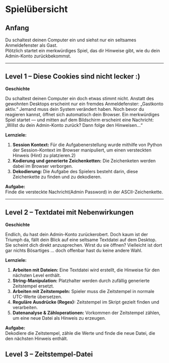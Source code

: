 # Spielübersicht

## Anfang
Du schaltest deinen Computer ein und siehst nur ein seltsames Anmeldefenster als Gast.  
Plötzlich startet ein merkwürdiges Spiel, das dir Hinweise gibt, wie du dein Admin-Konto zurückbekommst.

---

## Level 1 – Diese Cookies sind nicht lecker :)

**Geschichte**

Du schaltest deinen Computer ein doch etwas stimmt nicht.
Anstatt des gewohnten Desktops erscheint nur ein fremdes Anmeldefenster: „Gastkonto aktiv.“
Jemand muss dein System verändert haben.
Noch bevor du reagieren kannst, öffnet sich automatisch dein Browser.
Ein merkwürdiges Spiel startet — und mitten auf dem Bildschirm erscheint eine Nachricht:
„Willst du dein Admin-Konto zurück? Dann folge den Hinweisen…“


**Lernziele:**
1. **Session Kontext:** Für die Aufgabenerstellung wurde mithilfe von Python der Session-Kontext im Browser manipuliert, um einen versteckten Hinweis (Hint) zu platzieren.2)
2. **Kodierung und generierte Zeichenketten:** Die Zeichenketen werden dabei im Browser verborgen.
3. **Dekodierung:** Die Aufgabe des Spielers besteht darin, diese Zeichenkette zu finden und zu dekodieren.

**Aufgabe:**  
Finde die versteckte Nachricht(Admin Password) in der ASCII-Zeichenkette.

---

## Level 2 – Textdatei mit Nebenwirkungen

**Geschichte**

Endlich, du hast dein Admin-Konto zurückerobert.
Doch kaum ist der Triumph da, fällt dein Blick auf eine seltsame Textdatei auf dem Desktop.
Sie scheint dich direkt anzusprechen.
Wirst du sie öffnen?
Vielleicht ist dort gar nichts Bösartiges … doch offenbar hast du keine andere Wahl.


**Lernziele:**
1. **Arbeiten mit Dateien:** Eine Textdatei wird erstellt, die Hinweise für den nächsten Level enthält.  
2. **String-Manipulation:** Platzhalter werden durch zufällig generierte Zeitstempel ersetzt.  
3. **Arbeiten mit Zeitstempeln:** Spieler muss die Zeitstempel in normale UTC-Werte übersetzen.  
4. **Reguläre Ausdrücke (Regex):** Zeitstempel im Skript gezielt finden und verarbeiten.  
5. **Datenanalyse & Zähloperationen:** Vorkommen der Zeitstempel zählen, um eine neue Datei als Hinweis zu erzeugen.

**Aufgabe:**  
Dekodiere die Zeitstempel, zähle die Werte und finde die neue Datei, die den nächsten Hinweis enthält.

## Level 3 – Zeitstempel-Datei
